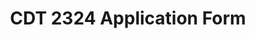 ---
title: CDT 2324 Application Form
redirect_to: https://forms.gle/vcv9uUJRPwgaUpeV8
redirect_from: 
  - /CDT2324Apps
  - /cdt2324apps
---